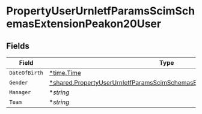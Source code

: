 # PropertyUserUrnIetfParamsScimSchemasExtensionPeakon20User


## Fields

| Field                                                                                                                                                                    | Type                                                                                                                                                                     | Required                                                                                                                                                                 | Description                                                                                                                                                              |
| ------------------------------------------------------------------------------------------------------------------------------------------------------------------------ | ------------------------------------------------------------------------------------------------------------------------------------------------------------------------ | ------------------------------------------------------------------------------------------------------------------------------------------------------------------------ | ------------------------------------------------------------------------------------------------------------------------------------------------------------------------ |
| `DateOfBirth`                                                                                                                                                            | [*time.Time](https://pkg.go.dev/time#Time)                                                                                                                               | :heavy_minus_sign:                                                                                                                                                       | N/A                                                                                                                                                                      |
| `Gender`                                                                                                                                                                 | [*shared.PropertyUserUrnIetfParamsScimSchemasExtensionPeakon20UserGender](../../../pkg/models/shared/propertyuserurnietfparamsscimschemasextensionpeakon20usergender.md) | :heavy_minus_sign:                                                                                                                                                       | N/A                                                                                                                                                                      |
| `Manager`                                                                                                                                                                | **string*                                                                                                                                                                | :heavy_minus_sign:                                                                                                                                                       | N/A                                                                                                                                                                      |
| `Team`                                                                                                                                                                   | **string*                                                                                                                                                                | :heavy_minus_sign:                                                                                                                                                       | N/A                                                                                                                                                                      |
